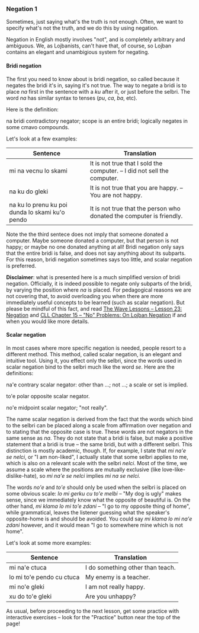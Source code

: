 ### Negation 1

Sometimes, just saying what's the truth is not enough.
Often, we want to specify what's not the truth, and we do this by using negation.

Negation in English mostly involves "not", and is completely arbitrary and ambiguous.
We, as Lojbanists, can't have that, of course, so Lojban contains an elegant and unambigious system for negating.
<!--
What will be presented here are the official gold-standard rules. Disapproval of these "golden rules" concerning na is growing, and there is disagreement about what rule set should replace it. For now, I will stick with the official rules, and therefore, so will you, dear reader.
-->

#### Bridi negation

The first you need to know about is bridi negation, so called because it negates the bridi it's in, saying it's not true.
The way to negate a bridi is to place _na_ first in the sentence with a _ku_ after it, or just before the selbri.
The word _na_ has similar syntax to tenses (_pu_, _ca_, _ba_, etc).

Here is the definition:

<span class="definition-head">na</span> bridi contradictory negator; scope is an entire bridi; logically negates in some cmavo compounds.

Let's look at a few examples:

|Sentence|Translation|
|--------|-----------|
|mi na vecnu lo skami|<span class="spoiler-answer">It is not true that I sold the computer. &ndash; I did not sell the computer.</span>|
|na ku do gleki|<span class="spoiler-answer">It is not true that you are happy. &ndash; You are not happy.</span>|
|na ku lo prenu ku poi dunda lo skami ku'o pendo|<span class="spoiler-answer">It is not true that the person who donated the computer is friendly.</span>|

Note the the third sentece does not imply that someone donated a computer.
Maybe someone donated a computer, but that person is not happy; or maybe no one donated anything at all!
Bridi negation only says that the entire bridi is false, and does not say anything about its subparts.
For this reason, bridi negation sometimes says too little, and scalar negation is preferred.

**Disclaimer**: what is presented here is a much simplified version of bridi negation.
Officially, it is indeed possible to negate only subparts of the bridi, by varying the position where _na_ is placed.
For pedagogical reasons we are not covering that, to avoid overloading you when there are more immediately useful concepts to be learned (such as scalar negation).
But please be mindful of this fact, and read [The Wave Lessons &ndash; Lesson 23: Negation](https://mw.lojban.org/papri/Lojban_Wave_Lessons/Single_page#Lesson_23:_Negation) and [CLL Chapter 15 &ndash; "No" Problems: On Lojban Negation](https://lojban.github.io/cll/15/1/) if and when you would like more details.

#### Scalar negation

In most cases where more specific negation is needed, people resort to a different method.
This method, called scalar negation, is an elegant and intuitive tool.
Using it, you effect only the selbri, since the words used in scalar negation bind to the selbri much like the word _se_.
Here are the definitions:

<span class="definition-head">na'e</span> contrary scalar negator: other than ...; not ...; a scale or set is implied.

<span class="definition-head">to'e</span> polar opposite scalar negator.

<span class="definition-head">no'e</span> midpoint scalar negator; "not really".

The name scalar negation is derived from the fact that the words which bind to the selbri can be placed along a scale from affirmation over negation and to stating that the opposite case is true.
These words are not negators in the same sense as _na_.
They do not state that a bridi is false, but make a positive statement that a bridi is true &ndash; the same bridi, but with a different selbri.
This distinction is mostly academic, though.
If, for example, I state that _mi na'e se nelci_, or "I am non-liked", I actually state that some selbri applies to me, which is also on a relevant scale with the selbri _nelci_.
Most of the time, we assume a scale where the positions are mutually exclusive (like love-like-dislike-hate), so _mi na'e se nelci_ implies _mi na se nelci_.

The words _no'e_ and _to'e_ should only be used when the selbri is placed on some obvious scale: _lo mi gerku cu to'e melbi_ &ndash; "My dog is ugly" makes sense, since we immediately know what the opposite of beautiful is.
On the other hand, _mi klama lo mi to'e zdani_ &ndash; "I go to my opposite thing of home", while grammatical, leaves the listener guessing what the speaker's opposite-home is and should be avoided.
You could say _mi klama lo mi na'e zdani_ however, and it would mean "I go to somewhere mine which is not home".

Let's look at some more examples:

|Sentence|Translation|
|--------|-----------|
|mi na'e ctuca|<span class="spoiler-answer">I do something other than teach.</span>|
|lo mi to'e pendo cu ctuca|<span class="spoiler-answer">My enemy is a teacher.</span>|
|mi no'e gleki|<span class="spoiler-answer">I am not really happy.</span>|
|xu do to'e gleki|<span class="spoiler-answer">Are you unhappy?</span>|

As usual, before proceeding to the next lesson, get some practice with interactive exercises &ndash; look for the "Practice" button near the top of the page!
